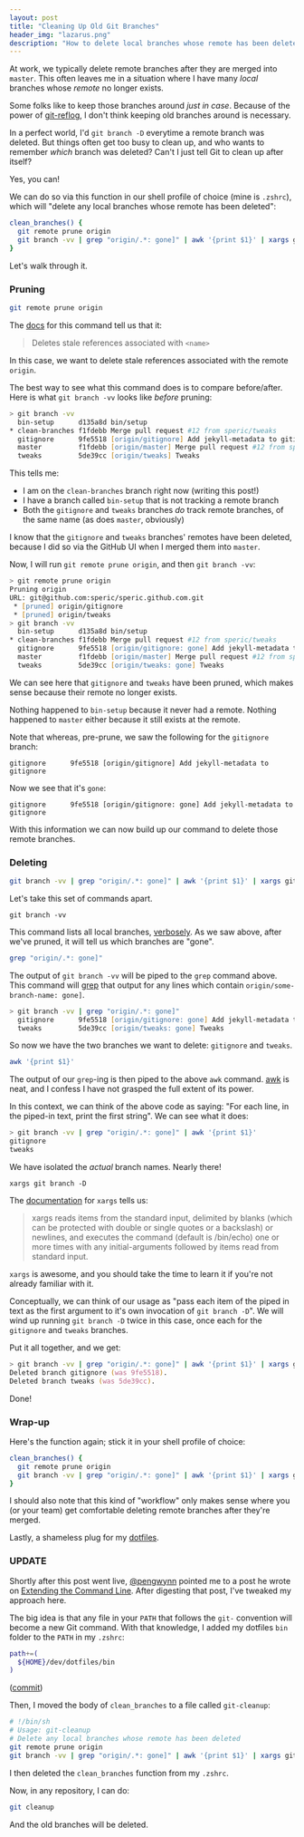 ```yaml
---
layout: post
title: "Cleaning Up Old Git Branches"
header_img: "lazarus.png"
description: "How to delete local branches whose remote has been deleted"
---
```


At work, we typically delete remote branches after they are merged into `master`. This often leaves me in a situation
where I have many _local_ branches whose _remote_ no longer exists.

Some folks like to keep those branches around _just in case_. Because of the power of [git-reflog](https://git-scm.com/docs/git-reflog),
I don't think keeping old branches around is necessary.

In a perfect world, I'd `git branch -D` everytime a remote branch was deleted. But things often
get too busy to clean up, and who wants to remember _which_ branch was deleted? Can't I just tell Git to clean up
after itself?

Yes, you can!

We can do so via this function in our shell profile of choice (mine is `.zshrc`), which will "delete any local branches whose remote has been deleted":

```zsh
clean_branches() {
  git remote prune origin
  git branch -vv | grep "origin/.*: gone]" | awk '{print $1}' | xargs git branch -D
}
```

Let's walk through it.

### Pruning

```zsh
git remote prune origin
```

The [docs](https://git-scm.com/docs/git-remote#git-remote-empruneem) for this command tell us that it:

> Deletes stale references associated with `<name>`

In this case, we want to delete stale references associated with the remote `origin`.

The best way to see what this command does is to compare before/after. Here is what `git branch -vv` looks like _before_ pruning:

```zsh
> git branch -vv
  bin-setup      d135a8d bin/setup
* clean-branches f1fdebb Merge pull request #12 from speric/tweaks
  gitignore      9fe5518 [origin/gitignore] Add jekyll-metadata to gitignore
  master         f1fdebb [origin/master] Merge pull request #12 from speric/tweaks
  tweaks         5de39cc [origin/tweaks] Tweaks
```

This tells me:
* I am on the `clean-branches` branch right now (writing this post!)
* I have a branch called `bin-setup` that is not tracking a remote branch
* Both the `gitignore` and `tweaks` branches _do_ track remote branches, of the same name (as does `master`, obviously)

I know that the `gitignore` and `tweaks` branches' remotes have been deleted, because I did so via the GitHub UI when I merged them into `master`.

Now, I will run `git remote prune origin`, and then `git branch -vv`:

```zsh
> git remote prune origin
Pruning origin
URL: git@github.com:speric/speric.github.com.git
 * [pruned] origin/gitignore
 * [pruned] origin/tweaks
> git branch -vv
  bin-setup      d135a8d bin/setup
* clean-branches f1fdebb Merge pull request #12 from speric/tweaks
  gitignore      9fe5518 [origin/gitignore: gone] Add jekyll-metadata to gitignore
  master         f1fdebb [origin/master] Merge pull request #12 from speric/tweaks
  tweaks         5de39cc [origin/tweaks: gone] Tweaks
```

We can see here that `gitignore` and `tweaks` have been pruned, which makes sense because their remote no longer exists.

Nothing happened to `bin-setup` because it never had a remote. Nothing happened to `master` either because it still exists at the remote.

Note that whereas, pre-prune, we saw the following for the `gitignore` branch:

```
gitignore      9fe5518 [origin/gitignore] Add jekyll-metadata to gitignore
```

Now we see that it's `gone`:

```
gitignore      9fe5518 [origin/gitignore: gone] Add jekyll-metadata to gitignore
```

With this information we can now build up our command to delete those remote branches.

### Deleting

```zsh
git branch -vv | grep "origin/.*: gone]" | awk '{print $1}' | xargs git branch -D
```

Let's take this set of commands apart.

```
git branch -vv
```

This command lists all local branches, [verbosely](https://git-scm.com/docs/git-branch#git-branch--vv). As we saw above,
after we've pruned, it will tell us which branches are "gone".

```zsh
grep "origin/.*: gone]"
```

The output of `git branch -vv` will be piped to the `grep` command above. This command will [grep](http://man7.org/linux/man-pages/man1/grep.1.html)
that output for any lines which contain `origin/some-branch-name: gone]`.

```zsh
> git branch -vv | grep "origin/.*: gone]"
  gitignore      9fe5518 [origin/gitignore: gone] Add jekyll-metadata to gitignore
  tweaks         5de39cc [origin/tweaks: gone] Tweaks
```

So now we have the two branches we want to delete: `gitignore` and `tweaks`.

```zsh
awk '{print $1}'
```

The output of our `grep`-ing is then piped to the above `awk` command. [awk](https://www.gnu.org/software/gawk/manual/gawk.html) is neat, and I confess I have
not grasped the full extent of its power.

In this context, we can think of the above code as saying: "For each line, in the piped-in text, print the first string". We can see what it does:

```zsh
> git branch -vv | grep "origin/.*: gone]" | awk '{print $1}'
gitignore
tweaks
```

We have isolated the _actual_ branch names. Nearly there!

```
xargs git branch -D
```

The [documentation](http://man7.org/linux/man-pages/man1/xargs.1.html) for `xargs` tells us:

> xargs reads items from the standard input, delimited by blanks (which can be protected with double or
single quotes or a backslash) or newlines, and executes the command (default is /bin/echo) one
or more times with any initial-arguments followed by items read from standard input.

`xargs` is awesome, and you should take the time to learn it if you're not already familiar with it.

Conceptually, we can think of our usage as "pass each item of the piped in text as the first argument to it's own invocation of `git branch -D`". We
will wind up running `git branch -D` twice in this case, once each for the `gitignore` and `tweaks` branches.

Put it all together, and we get:

```zsh
> git branch -vv | grep "origin/.*: gone]" | awk '{print $1}' | xargs git branch -D
Deleted branch gitignore (was 9fe5518).
Deleted branch tweaks (was 5de39cc).
```

Done!

### Wrap-up

Here's the function again; stick it in your shell profile of choice:

```zsh
clean_branches() {
  git remote prune origin
  git branch -vv | grep "origin/.*: gone]" | awk '{print $1}' | xargs git branch -D
}
```

I should also note that this kind of "workflow" only makes sense where you (or your team) get comfortable
deleting remote branches after they're merged.


Lastly, a shameless plug for my [dotfiles](https://github.com/speric/dotfiles).

### UPDATE
Shortly after this post went live, [@pengwynn](https://twitter.com/pengwynn) pointed me to a post he wrote
on [Extending the Command Line](https://wynnnetherland.com/journal/extending-the-command-line/). After digesting
that post, I've tweaked my approach here.

The big idea is that any file in your `PATH` that follows the `git-` convention will become a new Git command. With that knowledge, I added my dotfiles `bin` folder to the `PATH` in my `.zshrc`:

```zsh
path+=(
  ${HOME}/dev/dotfiles/bin
)
```
([commit](https://github.com/speric/dotfiles/blob/5a2135c5fafb0dd783c1c81186b2f1e412897caf/zshrc#L14))

Then, I moved the body of `clean_branches` to a file called `git-cleanup`:

```zsh
# !/bin/sh
# Usage: git-cleanup
# Delete any local branches whose remote has been deleted
git remote prune origin
git branch -vv | grep "origin/.*: gone]" | awk '{print $1}' | xargs git branch -D
```

I then deleted the `clean_branches` function from my `.zshrc`.

Now, in any repository, I can do:

```zsh
git cleanup
```

And the old branches will be deleted.
